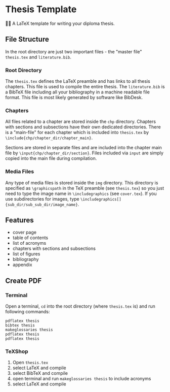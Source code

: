 # Thesis Template
👩‍🎓 A LaTeX template for writing your diploma thesis.


## File Structure

In the root directory are just two important files - the "master file" `thesis.tex` and `literature.bib`.

### Root Directory

The `thesis.tex` defines the LaTeX preamble and has links to all thesis chapters. This file is used to compile the entire thesis. The `literature.bib` is a BibTeX file including all your bibliography in a machine readable file format. This file is most likely generated by software like BibDesk.


### Chapters

All files related to a chapter are stored inside the `chp` directory. Chapters with sections and subsections have their own dedicated directories. There is a "main-file" for each chapter which is included into `thesis.tex` by `\include{chp/chapter_dir/chapter_main}`.

Sections are stored in separate files and are included into the chapter main file by `\input{chp/chapter_dir/section}`. Files included via `input` are simply copied into the main file during compilation.


### Media Files

Any type of media files is stored inside the `img` directory. This directory is specified as `\graphicspath` in the TeX preamble (see `thesis.tex`) so you just need to type the image name in `\includegraphics` (see `cover.tex`). If you use subdirectories for images, type `\includegraphics[]{sub_dir/sub_sub_dir/image_name}`.


## Features

+ cover page
+ table of contents
+ list of acronyms
+ chapters with sections and subsections
+ list of figures
+ bibliography
+ appendix


## Create PDF

### Terminal

Open a terminal, `cd` into the root directory (where `thesis.tex` is) and run following commands:

```
pdflatex thesis
bibtex thesis
makeglossaries thesis
pdflatex thesis
pdflatex thesis
```

### TeXShop

1. Open `thesis.tex`
2. select LaTeX and compile
3. select BibTeX and compile
4. open terminal and run `makeglossaries thesis` to include acronyms
5. select LaTeX and compile

